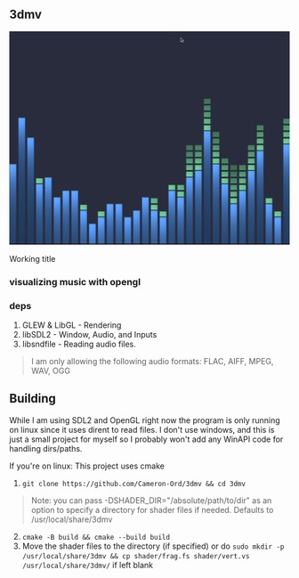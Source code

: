 ## 3dmv

![Example](example.png)

Working title 

### visualizing music with opengl

### deps
1. GLEW & LibGL - Rendering
2. libSDL2 - Window, Audio, and Inputs
3. libsndfile - Reading audio files. 

> I am only allowing the following audio formats: FLAC, AIFF, MPEG, WAV, OGG

## Building
While I am using SDL2 and OpenGL right now the program is only running on linux since it uses dirent to read files. I don't use windows, and this is just a small project for myself so I probably won't add any WinAPI code for handling dirs/paths.

If you're on linux: This project uses cmake
1. ```git clone https://github.com/Cameron-Ord/3dmv && cd 3dmv```
> Note: you can pass -DSHADER_DIR="/absolute/path/to/dir" as an option to specify a directory for shader files if needed. Defaults to /usr/local/share/3dmv
2. ```cmake -B build && cmake --build build```
3. Move the shader files to the directory (if specified) or do ```sudo mkdir -p /usr/local/share/3dmv && cp shader/frag.fs shader/vert.vs /usr/local/share/3dmv/``` if left blank
